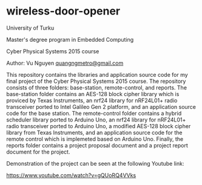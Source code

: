 # wireless-door-opener
University of Turku

Master's degree program in Embedded Computing 

Cyber Physical Systems 2015 course

Author: Vu Nguyen <quangngmetro@gmail.com>


This repository contains the libraries and application source code for my final project of the Cyber Physical Systems 2015 course. The repository consists of three folders: base-station, remote-control, and reports. The base-station folder contains an AES-128 block cipher library which is proviced by Texas Instruments, an nrf24 library for nRF24L01+ radio transceiver ported to Intel Galileo Gen 2 platform, and an application source code for the base station. 
The remote-control folder contains a hybrid scheduler library ported to Arduino Uno, an nrf24 library for nRF24L01+ radio transceiver ported to Arduino Uno, a modified AES-128 block cipher library from Texas Instruments, and an application source code for the remote control which is implemeted based on Arduino Uno.
Finally, the reports folder contains a project proposal document and a project report document for the project. 


Demonstration of the project can be seen at the following Youtube link:

https://www.youtube.com/watch?v=gQUoRQ4VVks
